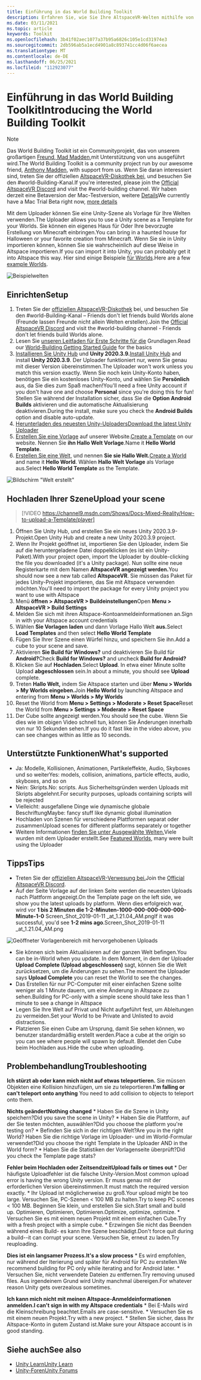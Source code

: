 ```yaml
---
title: Einführung in das World Building Toolkit
description: Erfahren Sie, wie Sie Ihre AltspaceVR-Welten mithilfe von Unity-Szenenvorlagen mit dem World Building Toolkit einrichten und hochladen.
ms.date: 03/11/2021
ms.topic: article
keywords: Toolkit
ms.openlocfilehash: 3b41f02aec1077a37b95a6826c105e1cd31974e3
ms.sourcegitcommit: 2db596ab5a1ecd4901a8c893741cc4d06f6aecea
ms.translationtype: MT
ms.contentlocale: de-DE
ms.lasthandoff: 06/25/2021
ms.locfileid: "112923077"
---
```

# <a name="introducing-the-world-building-toolkit"></a><span data-ttu-id="8c85c-104">Einführung in das World Building Toolkit</span><span class="sxs-lookup"><span data-stu-id="8c85c-104">Introducing the World Building Toolkit</span></span>

> [!NOTE]
> <span data-ttu-id="8c85c-105">Das World Building Toolkit ist ein Communityprojekt, das von unserem großartigen [Freund, Mad Madden,](https://twitter.com/chigamesstudio)mit Unterstützung von uns ausgeführt wird.</span><span class="sxs-lookup"><span data-stu-id="8c85c-105">The World Building Toolkit is a community project run by our awesome friend, [Anthony Madden](https://twitter.com/chigamesstudio), with support from us.</span></span> <span data-ttu-id="8c85c-106">Wenn Sie daran interessiert sind, treten Sie der offiziellen [AltspaceVR-Diskothek bei,](https://discordapp.com/invite/altspacevr) und besuchen Sie den #world-Building-Kanal.</span><span class="sxs-lookup"><span data-stu-id="8c85c-106">If you're interested, please join the [Official AltspaceVR Discord](https://discordapp.com/invite/altspacevr) and visit the #world-building channel.</span></span> <span data-ttu-id="8c85c-107">Wir haben derzeit eine Betaversion der Mac-Testversion, weitere [Details](https://altvr.com/altspacevr-mac)</span><span class="sxs-lookup"><span data-stu-id="8c85c-107">We currently have a Mac Trial Beta right now, [more details](https://altvr.com/altspacevr-mac)</span></span>

<span data-ttu-id="8c85c-108">Mit dem Uploader können Sie eine Unity-Szene als Vorlage für Ihre Welten verwenden.</span><span class="sxs-lookup"><span data-stu-id="8c85c-108">The Uploader allows you to use a Unity scene as a Template for your Worlds.</span></span> <span data-ttu-id="8c85c-109">Sie können ein eigenes Haus für Oder Ihre bevorzugte Erstellung von Minecraft einbringen.</span><span class="sxs-lookup"><span data-stu-id="8c85c-109">You can bring in a haunted house for Halloween or your favorite creation from Minecraft.</span></span> <span data-ttu-id="8c85c-110">Wenn Sie sie in Unity importieren können, können Sie sie wahrscheinlich auf diese Weise in Altspace importieren.</span><span class="sxs-lookup"><span data-stu-id="8c85c-110">If you can import it into Unity, you can probably get it into Altspace this way.</span></span> <span data-ttu-id="8c85c-111">Hier sind einige Beispiele [für Worlds](https://account.altvr.com/worlds/1046572460192825569).</span><span class="sxs-lookup"><span data-stu-id="8c85c-111">Here are a few [example Worlds](https://account.altvr.com/worlds/1046572460192825569).</span></span>

![Beispielwelten](images/unity-uploader-img-01.png)

## <a name="setup"></a><span data-ttu-id="8c85c-113">Einrichten</span><span class="sxs-lookup"><span data-stu-id="8c85c-113">Setup</span></span>

1. <span data-ttu-id="8c85c-114">Treten Sie der [offiziellen AltspaceVR-Diskothek](https://discordapp.com/invite/altspacevr) bei, und besuchen Sie den #world-Building-Kanal – Friends don't let friends build Worlds alone (Freunde lassen Freunde nicht allein Welten erstellen).</span><span class="sxs-lookup"><span data-stu-id="8c85c-114">Join the [Official AltspaceVR Discord](https://discordapp.com/invite/altspacevr) and visit the #world-building channel - Friends don't let friends build Worlds alone.</span></span>
2. <span data-ttu-id="8c85c-115">Lesen Sie [unseren Leitfaden für Erste Schritte für die](world-building-getting-started.md) Grundlagen.</span><span class="sxs-lookup"><span data-stu-id="8c85c-115">Read our [World-Building Getting Started Guide](world-building-getting-started.md) for the basics</span></span>
3. <span data-ttu-id="8c85c-116">[Installieren Sie Unity Hub](https://blogs.unity3d.com/2018/01/24/streamline-your-workflow-introducing-unity-hub-beta) und **Unity 2020.3.9.**</span><span class="sxs-lookup"><span data-stu-id="8c85c-116">[Install Unity Hub](https://blogs.unity3d.com/2018/01/24/streamline-your-workflow-introducing-unity-hub-beta) and install **Unity 2020.3.9**.</span></span> <span data-ttu-id="8c85c-117">Der Uploader funktioniert nur, wenn Sie genau mit dieser Version übereinstimmen.</span><span class="sxs-lookup"><span data-stu-id="8c85c-117">The Uploader won't work unless you match this version exactly.</span></span> <span data-ttu-id="8c85c-118">Wenn Sie noch kein Unity-Konto haben, benötigen Sie ein kostenloses Unity-Konto, und wählen Sie **Persönlich** aus, da Sie dies zum Spaß machen!</span><span class="sxs-lookup"><span data-stu-id="8c85c-118">You'll need a free Unity account if you don't have one and choose **Personal** since you're doing this for fun!</span></span> <span data-ttu-id="8c85c-119">Stellen Sie während der Installation sicher, dass Sie die **Option Android Builds** aktivieren und die automatische Aktualisierung deaktivieren.</span><span class="sxs-lookup"><span data-stu-id="8c85c-119">During the install, make sure you check the **Android Builds** option and disable auto-update.</span></span>
4. [<span data-ttu-id="8c85c-120">Herunterladen des neuesten Unity-Uploaders</span><span class="sxs-lookup"><span data-stu-id="8c85c-120">Download the latest Unity Uploader</span></span>](upgrading-content-to-the-latest-unity.md#altspacevr-uploader-v090-upgrade-guide)
5. <span data-ttu-id="8c85c-121">[Erstellen Sie eine Vorlage](https://account.altvr.com/space_templates/new) auf unserer Website.</span><span class="sxs-lookup"><span data-stu-id="8c85c-121">[Create a Template](https://account.altvr.com/space_templates/new) on our website.</span></span> <span data-ttu-id="8c85c-122">Nennen Sie **ihn Hallo Welt Vorlage**.</span><span class="sxs-lookup"><span data-stu-id="8c85c-122">Name it **Hello World Template**.</span></span>
6. <span data-ttu-id="8c85c-123">[Erstellen Sie eine Welt,](https://account.altvr.com/worlds/my) und nennen **Sie sie Hallo Welt.**</span><span class="sxs-lookup"><span data-stu-id="8c85c-123">[Create a World](https://account.altvr.com/worlds/my) and name it **Hello World**.</span></span> <span data-ttu-id="8c85c-124">Wählen **Hallo Welt Vorlage** als Vorlage aus.</span><span class="sxs-lookup"><span data-stu-id="8c85c-124">Select **Hello World Template** as the Template.</span></span>

![Bildschirm "Welt erstellt"](images/unity-uploader-img-02.png)

## <a name="upload-your-scene"></a><span data-ttu-id="8c85c-126">Hochladen Ihrer Szene</span><span class="sxs-lookup"><span data-stu-id="8c85c-126">Upload your scene</span></span>

> [!VIDEO https://channel9.msdn.com/Shows/Docs-Mixed-Reality/How-to-upload-a-Template/player]

1. <span data-ttu-id="8c85c-127">Öffnen Sie Unity Hub, und erstellen Sie ein neues Unity 2020.3.9-Projekt.</span><span class="sxs-lookup"><span data-stu-id="8c85c-127">Open Unity Hub and create a new Unity 2020.3.9 project.</span></span>
2. <span data-ttu-id="8c85c-128">Wenn Ihr Projekt geöffnet ist, importieren Sie den Uploader, indem Sie auf die heruntergeladene Datei doppelklicken (es ist ein Unity-Paket).</span><span class="sxs-lookup"><span data-stu-id="8c85c-128">With your project open, import the Uploader by double-clicking the file you downloaded (it's a Unity package).</span></span> <span data-ttu-id="8c85c-129">Nun sollte eine neue Registerkarte mit dem Namen **AltspaceVR angezeigt werden.**</span><span class="sxs-lookup"><span data-stu-id="8c85c-129">You should now see a new tab called **AltspaceVR**.</span></span> <span data-ttu-id="8c85c-130">Sie müssen das Paket für jedes Unity-Projekt importieren, das Sie mit Altspace verwenden möchten.</span><span class="sxs-lookup"><span data-stu-id="8c85c-130">You'll need to import the package for every Unity project you want to use with Altspace</span></span>
3. <span data-ttu-id="8c85c-131">Menü **öffnen > AltspaceVR > Buildeinstellungen**</span><span class="sxs-lookup"><span data-stu-id="8c85c-131">Open **Menu > AltspaceVR > Build Settings**</span></span>
4. <span data-ttu-id="8c85c-132">Melden Sie sich mit ihren Altspace-Kontoanmeldeinformationen an.</span><span class="sxs-lookup"><span data-stu-id="8c85c-132">Sign in with your Altspace account credentials</span></span>
5. <span data-ttu-id="8c85c-133">Wählen **Sie Vorlagen laden** und dann Vorlage Hallo Welt **aus.**</span><span class="sxs-lookup"><span data-stu-id="8c85c-133">Select **Load Templates** and then select **Hello World Template**</span></span>
6. <span data-ttu-id="8c85c-134">Fügen Sie Ihrer Szene einen Würfel hinzu, und speichern Sie ihn.</span><span class="sxs-lookup"><span data-stu-id="8c85c-134">Add a cube to your scene and save.</span></span>
7. <span data-ttu-id="8c85c-135">Aktivieren **Sie Build für Windows?** und deaktivieren Sie Build für **Android?**</span><span class="sxs-lookup"><span data-stu-id="8c85c-135">Check **Build for Windows?** and uncheck **Build for Android?**</span></span>
8. <span data-ttu-id="8c85c-136">Klicken Sie auf **Hochladen**.</span><span class="sxs-lookup"><span data-stu-id="8c85c-136">Select **Upload**.</span></span> <span data-ttu-id="8c85c-137">In etwa einer Minute sollte Upload **abgeschlossen** sein.</span><span class="sxs-lookup"><span data-stu-id="8c85c-137">In about a minute, you should see **Upload** complete.</span></span>
9. <span data-ttu-id="8c85c-138">Treten **Hallo Welt,** indem Sie Altspace starten und über **Menu > Worlds > My Worlds eingeben.**</span><span class="sxs-lookup"><span data-stu-id="8c85c-138">Join **Hello World** by launching Altspace and entering from **Menu > Worlds > My Worlds**</span></span>
10. <span data-ttu-id="8c85c-139">Reset the World from **Menu > Settings > Moderate > Reset Space**</span><span class="sxs-lookup"><span data-stu-id="8c85c-139">Reset the World from **Menu > Settings > Moderate > Reset Space**</span></span>
11. <span data-ttu-id="8c85c-140">Der Cube sollte angezeigt werden.</span><span class="sxs-lookup"><span data-stu-id="8c85c-140">You should see the cube.</span></span> <span data-ttu-id="8c85c-141">Wenn Sie dies wie im obigen Video schnell tun, können Sie Änderungen innerhalb von nur 10 Sekunden sehen.</span><span class="sxs-lookup"><span data-stu-id="8c85c-141">If you do it fast like in the video above, you can see changes within as little as 10 seconds.</span></span>

## <a name="whats-supported"></a><span data-ttu-id="8c85c-142">Unterstützte Funktionen</span><span class="sxs-lookup"><span data-stu-id="8c85c-142">What's supported</span></span>

* <span data-ttu-id="8c85c-143">Ja: Modelle, Kollisionen, Animationen, Partikeleffekte, Audio, Skyboxes und so weiter</span><span class="sxs-lookup"><span data-stu-id="8c85c-143">Yes: models, collision, animations, particle effects, audio, skyboxes, and so on</span></span>
* <span data-ttu-id="8c85c-144">Nein: Skripts.</span><span class="sxs-lookup"><span data-stu-id="8c85c-144">No: scripts.</span></span> <span data-ttu-id="8c85c-145">Aus Sicherheitsgründen werden Uploads mit Skripts abgelehnt.</span><span class="sxs-lookup"><span data-stu-id="8c85c-145">For security purposes, uploads containing scripts will be rejected</span></span>
* <span data-ttu-id="8c85c-146">Vielleicht: ausgefallene Dinge wie dynamische globale Beschriftung</span><span class="sxs-lookup"><span data-stu-id="8c85c-146">Maybe: fancy stuff like dynamic global illumination</span></span>
* <span data-ttu-id="8c85c-147">Hochladen von Szenen für verschiedene Plattformen separat oder zusammen</span><span class="sxs-lookup"><span data-stu-id="8c85c-147">Upload scenes for different platforms separately or together</span></span>
* <span data-ttu-id="8c85c-148">Weitere Informationen [finden Sie unter Ausgewählte Welten.](https://account.altvr.com/worlds/featured)Viele wurden mit dem Uploader erstellt.</span><span class="sxs-lookup"><span data-stu-id="8c85c-148">See [Featured Worlds](https://account.altvr.com/worlds/featured), many were built using the Uploader</span></span>

## <a name="tips"></a><span data-ttu-id="8c85c-149">Tipps</span><span class="sxs-lookup"><span data-stu-id="8c85c-149">Tips</span></span>

* <span data-ttu-id="8c85c-150">Treten Sie der [offiziellen AltspaceVR-Verwesung bei.](https://discordapp.com/invite/altspacevr)</span><span class="sxs-lookup"><span data-stu-id="8c85c-150">Join the [Official AltspaceVR Discord](https://discordapp.com/invite/altspacevr).</span></span>
* <span data-ttu-id="8c85c-151">Auf der Seite Vorlage auf der linken Seite werden die neuesten Uploads nach Plattform angezeigt.</span><span class="sxs-lookup"><span data-stu-id="8c85c-151">On the Template page on the left side, we show you the latest uploads by platform.</span></span> <span data-ttu-id="8c85c-152">Wenn dies erfolgreich war, wird vor **1 bis 2 Minuten die 1-2-Minuten-1000-000-000-000-000-Minute-1-0** Screen_Shot_2019-01-11 _at_1.21.04_AM.png</span><span class="sxs-lookup"><span data-stu-id="8c85c-152">If it was successful, you'd see **1-2 mins ago**.Screen_Shot_2019-01-11 _at_1.21.04_AM.png</span></span>

![Geöffneter Vorlagenbereich mit hervorgehobenen Uploads](images/unity-uploader-img-03.png)

* <span data-ttu-id="8c85c-154">Sie können sich beim Aktualisieren auf der ganzen Welt befingen.</span><span class="sxs-lookup"><span data-stu-id="8c85c-154">You can be in-World when you update.</span></span> <span data-ttu-id="8c85c-155">In dem Moment, in dem der Uploader **Upload Complete (Upload abgeschlossen)** sagt, können Sie die Welt zurücksetzen, um die Änderungen zu sehen.</span><span class="sxs-lookup"><span data-stu-id="8c85c-155">The moment the Uploader says **Upload Complete** you can reset the World to see the changes.</span></span>
* <span data-ttu-id="8c85c-156">Das Erstellen für nur PC-Computer mit einer einfachen Szene sollte weniger als 1 Minute dauern, um eine Änderung in Altspace zu sehen.</span><span class="sxs-lookup"><span data-stu-id="8c85c-156">Building for PC-only with a simple scene should take less than 1 minute to see a change in Altspace</span></span>
* <span data-ttu-id="8c85c-157">Legen Sie Ihre Welt auf Privat und Nicht aufgeführt fest, um Ableitungen zu vermeiden.</span><span class="sxs-lookup"><span data-stu-id="8c85c-157">Set your World to be Private and Unlisted to avoid distractions.</span></span>
* <span data-ttu-id="8c85c-158">Platzieren Sie einen Cube am Ursprung, damit Sie sehen können, wo benutzer standardmäßig erstellt werden.</span><span class="sxs-lookup"><span data-stu-id="8c85c-158">Place a cube at the origin so you can see where people will spawn by default.</span></span> <span data-ttu-id="8c85c-159">Blendet den Cube beim Hochladen aus.</span><span class="sxs-lookup"><span data-stu-id="8c85c-159">Hide the cube when uploading.</span></span>

## <a name="troubleshooting"></a><span data-ttu-id="8c85c-160">Problembehandlung</span><span class="sxs-lookup"><span data-stu-id="8c85c-160">Troubleshooting</span></span>

<span data-ttu-id="8c85c-161">**Ich stürzt ab oder kann mich nicht auf etwas teleportieren.** Sie müssen Objekten eine Kollision hinzufügen, um sie zu teleportieren.</span><span class="sxs-lookup"><span data-stu-id="8c85c-161">**I'm falling or can't teleport onto anything** You need to add collision to objects to teleport onto them.</span></span>

<span data-ttu-id="8c85c-162">**Nichts geändert**</span><span class="sxs-lookup"><span data-stu-id="8c85c-162">**Nothing changed**</span></span>
    * <span data-ttu-id="8c85c-163">Haben Sie die Szene in Unity speichern?</span><span class="sxs-lookup"><span data-stu-id="8c85c-163">Did you save the scene in Unity?</span></span>
    * <span data-ttu-id="8c85c-164">Haben Sie die Plattform, auf der Sie testen möchten, auswählen?</span><span class="sxs-lookup"><span data-stu-id="8c85c-164">Did you choose the platform you're testing on?</span></span>
    * <span data-ttu-id="8c85c-165">Befinden Sie sich in der richtigen Welt?</span><span class="sxs-lookup"><span data-stu-id="8c85c-165">Are you in the right World?</span></span> <span data-ttu-id="8c85c-166">Haben Sie die richtige Vorlage im Uploader- und im World-Formular verwendet?</span><span class="sxs-lookup"><span data-stu-id="8c85c-166">Did you choose the right Template in the Uploader AND in the World form?</span></span>
    * <span data-ttu-id="8c85c-167">Haben Sie die Statistiken der Vorlagenseite überprüft?</span><span class="sxs-lookup"><span data-stu-id="8c85c-167">Did you check the Template page stats?</span></span>

<span data-ttu-id="8c85c-168">**Fehler beim Hochladen oder Zeitsendzeit**</span><span class="sxs-lookup"><span data-stu-id="8c85c-168">**Upload fails or times out**</span></span>
    * <span data-ttu-id="8c85c-169">Der häufigste Uploadfehler ist die falsche Unity-Version.</span><span class="sxs-lookup"><span data-stu-id="8c85c-169">Most common upload error is having the wrong Unity version.</span></span> <span data-ttu-id="8c85c-170">Er muss genau mit der erforderlichen Version übereinstimmen.</span><span class="sxs-lookup"><span data-stu-id="8c85c-170">It must match the required version exactly.</span></span>
    * <span data-ttu-id="8c85c-171">Ihr Upload ist möglicherweise zu groß.</span><span class="sxs-lookup"><span data-stu-id="8c85c-171">Your upload might be too large.</span></span> <span data-ttu-id="8c85c-172">Versuchen Sie, PC-Szenen < 100 MB zu halten.</span><span class="sxs-lookup"><span data-stu-id="8c85c-172">Try to keep PC scenes < 100 MB.</span></span> <span data-ttu-id="8c85c-173">Beginnen Sie klein, und erstellen Sie sich.</span><span class="sxs-lookup"><span data-stu-id="8c85c-173">Start small and build up.</span></span> <span data-ttu-id="8c85c-174">Optimieren, Optimieren, Optimieren.</span><span class="sxs-lookup"><span data-stu-id="8c85c-174">Optimize, optimize, optimize.</span></span>
    * <span data-ttu-id="8c85c-175">Versuchen Sie es mit einem neuen Projekt mit einem einfachen Cube.</span><span class="sxs-lookup"><span data-stu-id="8c85c-175">Try with a fresh project with a simple cube.</span></span>
    * <span data-ttu-id="8c85c-176">Erzwingen Sie nicht das Beenden während eines Build- es kann Ihre Szene beschädigt.</span><span class="sxs-lookup"><span data-stu-id="8c85c-176">Don't force quit during a build--it can corrupt your scene.</span></span> <span data-ttu-id="8c85c-177">Versuchen Sie, erneut zu laden.</span><span class="sxs-lookup"><span data-stu-id="8c85c-177">Try reuploading.</span></span>

<span data-ttu-id="8c85c-178">**Dies ist ein langsamer Prozess.**</span><span class="sxs-lookup"><span data-stu-id="8c85c-178">**It's a slow process**</span></span>
    * <span data-ttu-id="8c85c-179">Es wird empfohlen, nur während der Iterierung und später für Android für PC zu erstellen.</span><span class="sxs-lookup"><span data-stu-id="8c85c-179">We recommend building for PC only while iterating and for Android later.</span></span>
    * <span data-ttu-id="8c85c-180">Versuchen Sie, nicht verwendete Dateien zu entfernen.</span><span class="sxs-lookup"><span data-stu-id="8c85c-180">Try removing unused files.</span></span> <span data-ttu-id="8c85c-181">Aus irgendeinem Grund wird Unity manchmal übereigen.</span><span class="sxs-lookup"><span data-stu-id="8c85c-181">For whatever reason Unity gets overzealous sometimes.</span></span>

<span data-ttu-id="8c85c-182">**Ich kann mich nicht mit meinen Altspace-Anmeldeinformationen anmelden.**</span><span class="sxs-lookup"><span data-stu-id="8c85c-182">**I can't sign in with my Altspace credentials**</span></span>
    * <span data-ttu-id="8c85c-183">Bei E-Mails wird die Kleinschreibung beachtet.</span><span class="sxs-lookup"><span data-stu-id="8c85c-183">Emails are case-sensitive.</span></span>
    * <span data-ttu-id="8c85c-184">Versuchen Sie es mit einem neuen Projekt.</span><span class="sxs-lookup"><span data-stu-id="8c85c-184">Try with a new project.</span></span>
    * <span data-ttu-id="8c85c-185">Stellen Sie sicher, dass Ihr Altspace-Konto in gutem Zustand ist.</span><span class="sxs-lookup"><span data-stu-id="8c85c-185">Make sure your Altspace account is in good standing.</span></span>

## <a name="see-also"></a><span data-ttu-id="8c85c-186">Siehe auch</span><span class="sxs-lookup"><span data-stu-id="8c85c-186">See also</span></span>

* [<span data-ttu-id="8c85c-187">Unity Learn</span><span class="sxs-lookup"><span data-stu-id="8c85c-187">Unity Learn</span></span>](https://unity3d.com/learn)
* [<span data-ttu-id="8c85c-188">Unity-Foren</span><span class="sxs-lookup"><span data-stu-id="8c85c-188">Unity Forums</span></span>](https://forum.unity.com)
